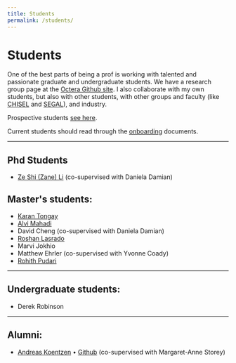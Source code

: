 ```yaml
---
title: Students
permalink: /students/
---
```


# Students
One of the best parts of being a prof is working with talented and passionate graduate and undergraduate students. We have a research group page at the [Octera Github site](https://github.com/octeraIS/). I also collaborate with my own students, but also with other students, with other groups and faculty (like [CHISEL](https://thechiselgroup.org) and [SEGAL](https://http://thesegalgroup.org)), and industry. 

Prospective students [see here](/prospective/).

Current students should read through the [onboarding](https://github.com/neilernst/Onboarding) documents. 

----

## Phd Students

* [Ze Shi (Zane) Li](http://thesegalgroup.org/people/ze-shi-li/) (co-supervised with Daniela Damian)

## Master's students:

* [Karan Tongay](https://github.com/karantongay)
* [Alvi Mahadi](https://github.com/alvi2496)
* David Cheng (co-supervised with Daniela Damian)
* [Roshan Lasrado](https://roshanlas.com)
* Marvi Jokhio
* Matthew Ehrler (co-supervised with Yvonne Coady)
* [Rohith Pudari](https://rohith-hacker.github.io/cv/)
  
----
## Undergraduate students:

* Derek Robinson

----
## Alumni:

* [Andreas Koentzen](http://www.apkc.net/) • [Github](https://github.com/k-zen) (co-supervised with Margaret-Anne Storey)




